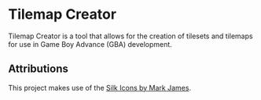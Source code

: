 Tilemap Creator
===============

Tilemap Creator is a tool that allows for the creation of tilesets and tilemaps for use in Game Boy Advance (GBA) development.

Attributions
------------

This project makes use of the [Silk Icons by Mark James](http://www.famfamfam.com/lab/icons/silk/).